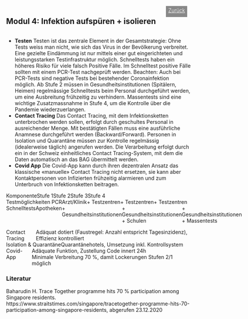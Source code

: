 <html>
  <head>
    <title>Modul 4</title>
    <meta charset="utf-8" />
    <meta http-equiv="expires" content="0">
  <style>
 /* FONTS */
 @import url("https://fonts.googleapis.com/css?family=Open+Sans+Condensed:300,700");
</style>
  </head>
  <body>
 <div style="display:flex;"><h2>Modul 4: Infektion aufspüren + isolieren</h2> <div style="margin-left:2em;padding:3px 6px 0 6px;background-color:#888;color:#fff;font-weight:300;height:27px!important;"><a href="main" style="color:#fff;">Zurück</a></div></div>
    <div class="twocol">
    <div class="ntext">
      <ul>
        <li><strong>Testen</strong> Testen ist das zentrale Element in der Gesamtstrategie: Ohne Tests weiss man nicht, wie sich das Virus in der Bevölkerung verbreitet. Eine gezielte Eindämmung ist nur mittels einer gut eingerichteten und leistungsstarken Testinfrastruktur möglich. Schnelltests haben ein höheres Risiko für viele falsch Positive Fälle. Im Schnelltest positive Fälle sollten mit einem PCR-Test nachgeprüft werden. Beachten: Auch bei PCR-Tests sind negative Tests bei bestehender Coronainfektion möglich. Ab Stufe 2 müssen in Gesundheitsinstitutionen (Spitälern, Heimen) regelmässige Schnelltests beim Personal durchgeführt werden, um eine Ausbreitung frühzeitig zu verhindern. Massentests sind eine wichtige Zusatzmassnahme in Stufe 4, um die Kontrolle über die Pandemie wiederzuerlangen.</li>
        <li><strong>Contact Tracing</strong> Das Contact Tracing, mit dem Infektionsketten unterbrochen werden sollen, erfolgt durch geschultes Personal in ausreichender Menge. Mit bestätigten Fällen muss eine ausführliche Anamnese durchgeführt werden (Backward/Forward). Personen in Isolation und Quarantäne müssen zur Kontrolle regelmässig (idealerweise täglich) angerufen werden. Die Verarbeitung erfolgt durch ein in der Schweiz einheitliches Contact Tracing-System, mit dem die Daten automatisch an das BAG übermittelt werden.</li>
        <li><strong>Covid App</strong> Die Covid-App kann durch ihren dezentralen Ansatz das klassische «manuelle» Contact Tracing nicht ersetzen, sie kann aber Kontaktpersonen von Infizierten frühzeitig alarmieren und zum Unterbruch von Infektionsketten beitragen.</li>
      </ul>
    </div>
  </div>
  <div class="ntable" style="display:flex;width:100%;min-width:400px; margin-top:1em;">
    <div class="tbl5 st0">
      Komponente
    </div>
    <div class="tbl5 st1">
      Stufe 1
    </div>
    <div class="tbl5 st2">
      Stufe 2
    </div>
    <div class="tbl5 st3">
      Stufe 3
    </div>
    <div class="tbl5 st4">
      Stufe 4
    </div>
    </div>
   <div class="ntbl" style="display:flex;width:100%;min-width:400px;">
    <div class="tbl5 s0">
      Testmöglichkeiten PCR
    </div>
    <div class="tbl5 s1">
     Arzt/Klinik
    </div>
     <div class="tbl5 s2">
      + Testzentren
    </div>
     <div class="tbl5 s3">
      + Testzentren
    </div>
     <div class="tbl5 s4">
      + Testzentren
    </div>
  </div>
  <div class="ntbl" style="display:flex;width:100%;min-width:400px;">
    <div class="tbl5 s0">
      Schnelltests
    </div>
    <div class="tbl5 s1">
     Apotheken
    </div>
     <div class="tbl5 s2">
      + Gesundheitsinstitutionen
    </div>
     <div class="tbl5 s3">
      + Gesundheitsinstitutionen<br/>
      + Schulen
    </div>
     <div class="tbl5 s4">
      + Gesundheitsinstitutionen<br/>
       + Massentests
    </div>
  </div>
  <div class="ntbl" style="display:flex;width:100%;min-width:400px;margin-top:1em;">
    <div class="tbl5 s0">
      Contact Tracing
    </div>
    <div class="tbl1 s0">
      Adäquat dotiert (Faustregel: Anzahl entspricht Tagesinzidenz), Effizienz kontrolliert
    </div>
  </div>
  <div class="ntbl" style="display:flex;width:100%;min-width:400px;">
    <div class="tbl5 s0">
      Isolation & Quarantäne
    </div>
    <div class="tbl1 s0">
      Quarantänehotels, Umsetzung inkl. Kontrollsystem 
    </div>
  </div>
  <div class="ntbl" style="display:flex;width:100%;min-width:400px;">
    <div class="tbl5 s0">
      Covid-App
    </div>
    <div class="tbl1 s0">
      Adäquate Funktion, Zustellung Code innert 24h<br/>
      Minimale Verbreitung 70 %, damit Lockerungen Stufen 2/1 möglich
    </div>
  </div>

<h3>Literatur</h3>
Baharudin H. Trace Together programme hits 70 % participation among Singapore residents. https://www.straitstimes.com/singapore/tracetogether-programme-hits-70-participation-among-singapore-residents, abgerufen 23.12.2020
